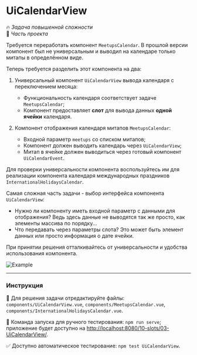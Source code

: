 # UiCalendarView

🔥 _Задача повышенной сложности_\
💼 _Часть проекта_

<!--start_statement-->

Требуется переработать компонент `MeetupsCalendar`. В прошлой версии компонент был не универсальным и выводил на
календаре только митапы в определённом виде.

Теперь требуется разделить этот компонента на два:

1. Универсальный компонент `UiCalendarView` вывода календаря с переключением месяца:

   - Функциональность календаря соответствует задаче `MeetupsCalendar`;
   - Компонент предоставляет **слот** для вывода данных **одной ячейки** календаря.

2. Компонент отображения календаря митапов `MeetupsCalendar`:
   - Входной параметр `meetups` со списком митапов;
   - Компонент должен выводить календарь через `UiCalendarView`;
   - Митап в ячейке должен выводиться через готовый компонент `UiCalendarEvent`.

Для проверки универсальности компонента воспользуйтесь им для реализации компонента календаря международных праздников
`InternationalHolidaysCalendar`.

Самая сложная часть задачи - выбор интерфейса компонента `UiCalendarView`:

- Нужно ли компоненту иметь входной параметр с данными для отображения? Ведь здесь данные не выводятся так же просто,
  как элементы массива по порядку...
- Что передавать через параметры слота? Это может быть элемент данных или просто информация о дате ячейки.

При принятии решения отталкивайтесь от универсальности и удобства использования компонента.

<img src="https://i.imgur.com/HupXxmD.png" alt="Example" />
<!--end_statement-->

---

### Инструкция

📝 Для решения задачи отредактируйте файлы: `components/UiCalendarView.vue`, `components/MeetupsCalendar.vue`,
`components/InternationalHolidaysCalendar.vue`.

🚀 Команда запуска для ручного тестирования: `npm run serve`;\
приложение будет доступно на [http://localhost:8080/10-slots/03-UiCalendarView/](http://localhost:8080/10-slots/03-UiCalendarView/).

✅ Доступно автоматическое тестирование: `npm test UiCalendarView`.
